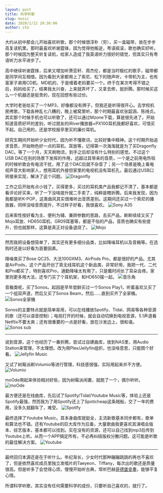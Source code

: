 ```yaml
---
layout: post
title: 科学听歌
slug: music
date: 2020/1/22 20:36:00
author: ste
---
```


大约从初中那会儿开始喜欢听歌，那个时候很淳朴（穷），买一盒磁带，放在步步高复读机里。那时最喜欢听谢霆锋，因为觉得他叛逆，粤语摇滚，歌也确实好听。那个时候因为整天听复读机，给家人造成了我英语听力很好的错觉，但其实只有粤语听力水平进步了。

高中继续听谢霆锋，后来又增加听萧亚轩、周杰伦，都是当时极红的歌手，磁带都是同学间互相借。因为看到大家都用上了索尼、松下的随声听，卡带机为主，也有富家子弟用CD机、MD机的，于是缠着老妈要买一个。终于在某次考得不错之后，妈妈给买了。结果我太兴奋，上来就弄坏了，又拿去修，挺折腾。那时候买这么一个机器还是挺贵的，现在回想有些过份。

大学时老爸给买了一个MP3，好像都没有牌子，但我还是听得很开心。去学校机房拷歌，下载各种乱七八糟的，晚上被窝里听，那个时期最喜欢张韶涵、陈绮贞。其实那个时候手机也可以听歌了，还可以通过Mzone下载，算是很先进了。开始知道音质好坏的差别，听过朋友的iRiver播放器+PX100耳机我都好喜欢，可惜买不起。自己用的，还是学校报亭里买的廉价耳机。

研究生期间开始听少女时代，因为听不懂歌词，比较好集中精神。这个时期开始追求音质，开始物色好一点的耳机、耳放等，记得第一次海淘就是为了买Dragonfly DAC。等了一个月，天天刷物流，到手之后却没有什么特别的感觉。不过这个USB DAC在别的场景下发挥的作用，远超过其带来的音质，一个是之前用电热毯的时候听歌会有电流干扰，用了这个DAC后就不杂音了；另一个场景是晚上看电视声音大影响家人，想用耳机外接但家里的电视机没有耳机孔，最后通过USB口转接来实现，解决了这个问题。
![Dragonfly](./images/DragonFly.jpg)

工作之后开始有点小钱了，买得更多，买过的耳机类产品我都记不清了，基本都是看评论好买来，听了一下没啥提升就二手卖了，纯粹是瞎折腾。后来我发现，因为我都是听K-POP，这类曲风其实很难听出音质差别。这期间还买过一个索尼的播放器，同样没啥音质提升，不过样子好看，我很喜欢。
![Sony A35](./images/A35.jpg)

后来索性按好看为主、便利为辅、兼顾参数的思路，去买产品，断断续续又买了Mojo耳放、HD650耳机、GR09耳塞等，都是不俗的产品，音质也确实有些提升，但也就那样，这算是真正对设备退烧了。
![Mojo](./images/mojo.png)

---

然而我把设备想简单了，其实还有更多细分品类，比如降噪耳机以及音箱等。在选购时还是以好看为首要因素。

降噪类买了Bose QC25、大法1000XM3、AirPods Pro，都是很好的产品。尤其是AirPods，这个产品开创了真无线耳机这个新品类，非常好用，我把一代、二代和Pro都买了，特别喜欢Pro，通勤降噪太有用了，只是戴时间长了耳朵会疼。家里则更多用大法，还专门买了个耳机架，和HD650摆一起。
![音乐角](./images/holder.jpg)

音箱类呢，买了Sonos。起因是早年尝鲜买过一个Sonos Play1，听着喜欢又买了一个组双声道，然后又买了Sonos Beam，然后……直到买齐了全家桶。
![Sonos全家桶](./images/sonos-all.jpg)

Sonos的主要特点就是简单易用，可以在线播放Spotify、Tidal、网易等各种音源的歌（还可以语音控制）；电视打开的时候，就会自动切换到电视音源，5.1声道看Netflix不要太爽；还有很重要的一点是好看，放在沙发边上，很和谐。
![Sonos sub](./images/sonos.jpg)

---

说到音源，这个也经历了一番折腾，尝试过自建曲库，放到NAS里，用Audio Station来管理，不太理想。改为用Plex/Jellyfin组织，也没啥意思，只能图个好看。
![Jellyfin Music](./images/jf-music.jpg)

又试了树莓派刷Volumio等进行管理，科技感很强，实际用起来并不方便。
![Volumio](./images/Volumio.jpg)

moOde用起来体验相对好些，因为树莓派闲置，就跑了一个，偶尔听听。
![moOde](./images/moode.png)

最方便还是在线曲库，先后试了Spotify/Tidal/Youtube Music等，体验上还是Spotify最强，然而我为了用Spotify还上了Spoticheap这条贼船，交了一年的费用，没多久就翻车了，难受。
![Spotify](./images/spotify.png)

最终选择了Youtube Music。其本身曲库就挺全，主流新歌基本同步都有，歌单和算法也不错。还有Youtube的巨大库作为后备，大量歌曲我更喜欢其演唱会版本、综艺版本，基本都可以找到。实在没有的资源，还可以自己找到mp3后传到Youtube上听。从而一个APP搞定所有，不必再纠结版权分散问题。这可能是听歌的最佳解决方案。
![Youtube](./images/youtube.png)

---

最终回归本源还是在于听什么。年纪渐长，少女时代那种蹦蹦跳跳的再也不喜欢了，但是依然喜欢成员里独立发唱片的Taeyeon、Tiffany，每次出的歌还是质量很高。但是听多了会觉得心烦，慢慢开始听古典，常听巴赫[哥德堡变奏](https://open.spotify.com/album/1aCpHSQE5ghxibsQ5gkBe0)，能够平复心情。

所谓科学听歌，其实没有任何需要科学的成份，只要听自己喜欢的，就行了。